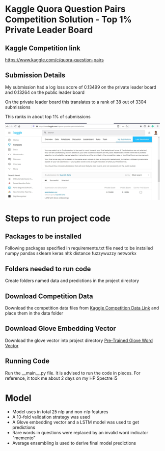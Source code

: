 # Kaggle Quora Question Pairs Competition Solution - Top 1% Private Leader Board

## Kaggle Competition link

https://www.kaggle.com/c/quora-question-pairs

## Submission Details

My submission had a log loss score of 0.13499 on the private leader board 
and 0.13264 on the public leader board

On the private leader board this translates to a rank of 38 out of 3304 submissions 

This ranks in about top 1% of submissions

![My Submission](images/kaggle_submission_score.jpg)

# Steps to run project code

## Packages to be installed

Following packages specified in requirements.txt file need to be installed
numpy
pandas
sklearn
keras
nltk
distance
fuzzywuzzy
networkx

## Folders needed to run code

Create folders named data and predictions in the project directory

## Download Competition Data

Download the competition data files from [Kaggle Competition Data Link](https://www.kaggle.com/c/quora-question-pairs/data) and place them in the data folder

## Download Glove Embedding Vector

Download the glove vector into project directory [Pre-Trained Glove Word Vector](https://nlp.stanford.edu/projects/glove)
 
## Running Code

Run the \_\_main__.py file. It is advised to run the code in pieces. For reference, it took me about 2 days on my HP Spectre i5

# Model

- Model uses in total 25 nlp and non-nlp features
- A 10-fold validation strategy was used
- A Glove embedding vector and a LSTM model was used to get predictions
- Rare words in questions were replaced by an invalid word indicator "memento"
- Average ensembling is used to derive final model predictions